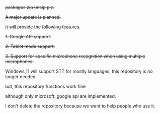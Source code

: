 ~~packages.zip unzip plz.~~

~~A major update is planned.~~

~~It will provide the following features.~~

~~1. Google APi support.~~

~~2. Tablet mode support.~~

~~3. Support for specific microphone recognition when using multiple microphones.~~

Windows 11 will support STT for mostly languages, this repository is no longer needed.

but, this repository functions work fine

although only microsoft, google api are implemented.

I don't delete the repository because we want to help people who use it.
